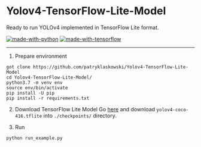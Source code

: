 # Yolov4-TensorFlow-Lite-Model
Ready to run YOLOv4 implemented in TensorFlow Lite format.

[![made-with-python](https://img.shields.io/badge/Made%20with-Python-1f425f.svg?style=plastic&logo=python&logoColor=yellow&labelColor=blue)](https://www.python.org/)
[![made-with-tensorflow](https://img.shields.io/badge/Made%20with-TensorFlow-1f425f.svg?style=plastic&logo=tensorflow&logoColor=orange&labelColor=blue)](https://www.tensorflow.org/)

[](https://img.shields.io/badge/MacOS-passing-brightgreen?style=plastic&logo=apple)

---

1. Prepare environment
```
got clone https://github.com/patryklaskowski/Yolov4-TensorFlow-Lite-Model
cd Yolov4-TensorFlow-Lite-Model/
python3.7 -m venv env
source env/bin/activate
pip install -U pip
pip install -r requirements.txt
```

2. Download TensorFlow Lite Model
Go [here](https://github.com/patryklaskowski/Yolov4-TensorFlow-Lite-Model/tree/main/checkpoints) and download `yolov4-coco-416.tflite` into `./checkpoints/` directory.

3. Run
```
python run_example.py
```
